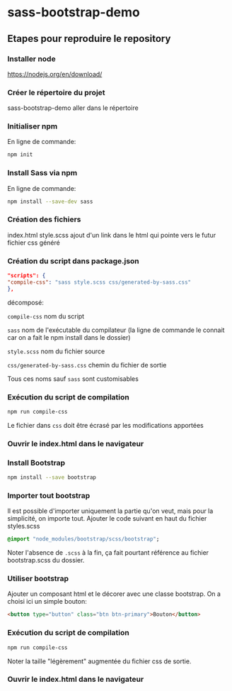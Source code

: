 # sass-bootstrap-demo

## Etapes pour reproduire le repository

### Installer node

https://nodejs.org/en/download/

### Créer le répertoire du projet

sass-bootstrap-demo
aller dans le répertoire

### Initialiser npm

En ligne de commande:

```bash
npm init
```

### Install Sass via npm

En ligne de commande:

```bash
npm install --save-dev sass
```

### Création des fichiers

index.html
style.scss
ajout d'un link dans le html qui pointe vers le futur fichier css généré

### Création du script dans package.json

```json
"scripts": {
"compile-css": "sass style.scss css/generated-by-sass.css"
},
```

décomposé:

``compile-css`` nom du script

``sass`` nom de l'exécutable du compilateur (la ligne de commande le connait car on a fait le npm install dans le dossier)

``style.scss`` nom du fichier source

``css/generated-by-sass.css`` chemin du fichier de sortie

Tous ces noms sauf ``sass`` sont customisables

### Exécution du script de compilation

```bash
npm run compile-css
```

Le fichier dans ``css`` doit être écrasé par les modifications apportées

### Ouvrir le index.html dans le navigateur


### Install Bootstrap

```bash
npm install --save bootstrap
```

### Importer tout bootstrap

Il est possible d'importer uniquement la partie qu'on veut, mais pour la simplicité, on importe tout.
Ajouter le code suivant en haut du fichier styles.scss

```sass
@import "node_modules/bootstrap/scss/bootstrap";
```

Noter l'absence de ``.scss`` à la fin, ça fait pourtant référence au fichier bootstrap.scss du dossier.

### Utiliser bootstrap

Ajouter un composant html et le décorer avec une classe bootstrap.
On a choisi ici un simple bouton:

```html
<button type="button" class="btn btn-primary">Bouton</button>
```

### Exécution du script de compilation

```bash
npm run compile-css
```

Noter la taille "légèrement" augmentée du fichier css de sortie.

### Ouvrir le index.html dans le navigateur
